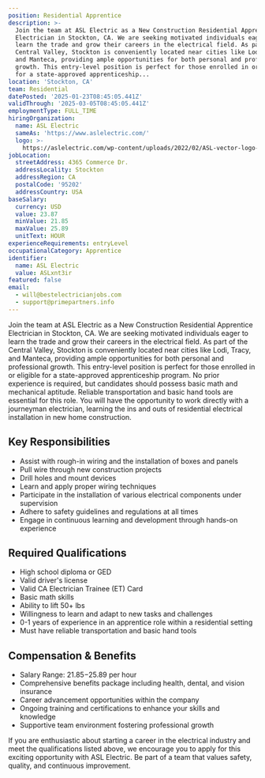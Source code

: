 ```yaml
---
position: Residential Apprentice
description: >-
  Join the team at ASL Electric as a New Construction Residential Apprentice
  Electrician in Stockton, CA. We are seeking motivated individuals eager to
  learn the trade and grow their careers in the electrical field. As part of the
  Central Valley, Stockton is conveniently located near cities like Lodi, Tracy,
  and Manteca, providing ample opportunities for both personal and professional
  growth. This entry-level position is perfect for those enrolled in or eligible
  for a state-approved apprenticeship...
location: 'Stockton, CA'
team: Residential
datePosted: '2025-01-23T08:45:05.441Z'
validThrough: '2025-03-05T08:45:05.441Z'
employmentType: FULL_TIME
hiringOrganization:
  name: ASL Electric
  sameAs: 'https://www.aslelectric.com/'
  logo: >-
    https://aslelectric.com/wp-content/uploads/2022/02/ASL-vector-logo-1.png.webp
jobLocation:
  streetAddress: 4365 Commerce Dr.
  addressLocality: Stockton
  addressRegion: CA
  postalCode: '95202'
  addressCountry: USA
baseSalary:
  currency: USD
  value: 23.87
  minValue: 21.85
  maxValue: 25.89
  unitText: HOUR
experienceRequirements: entryLevel
occupationalCategory: Apprentice
identifier:
  name: ASL Electric
  value: ASLxnt3ir
featured: false
email:
  - will@bestelectricianjobs.com
  - support@primepartners.info
---
```




Join the team at ASL Electric as a New Construction Residential Apprentice Electrician in Stockton, CA. We are seeking motivated individuals eager to learn the trade and grow their careers in the electrical field. As part of the Central Valley, Stockton is conveniently located near cities like Lodi, Tracy, and Manteca, providing ample opportunities for both personal and professional growth. This entry-level position is perfect for those enrolled in or eligible for a state-approved apprenticeship program. No prior experience is required, but candidates should possess basic math and mechanical aptitude. Reliable transportation and basic hand tools are essential for this role. You will have the opportunity to work directly with a journeyman electrician, learning the ins and outs of residential electrical installation in new home construction.

## Key Responsibilities

- Assist with rough-in wiring and the installation of boxes and panels
- Pull wire through new construction projects
- Drill holes and mount devices
- Learn and apply proper wiring techniques
- Participate in the installation of various electrical components under supervision
- Adhere to safety guidelines and regulations at all times
- Engage in continuous learning and development through hands-on experience

## Required Qualifications

- High school diploma or GED
- Valid driver's license
- Valid CA Electrician Trainee (ET) Card
- Basic math skills
- Ability to lift 50+ lbs
- Willingness to learn and adapt to new tasks and challenges
- 0-1 years of experience in an apprentice role within a residential setting
- Must have reliable transportation and basic hand tools

## Compensation & Benefits

- Salary Range: $21.85-$25.89 per hour
- Comprehensive benefits package including health, dental, and vision insurance
- Career advancement opportunities within the company
- Ongoing training and certifications to enhance your skills and knowledge
- Supportive team environment fostering professional growth

If you are enthusiastic about starting a career in the electrical industry and meet the qualifications listed above, we encourage you to apply for this exciting opportunity with ASL Electric. Be part of a team that values safety, quality, and continuous improvement.
